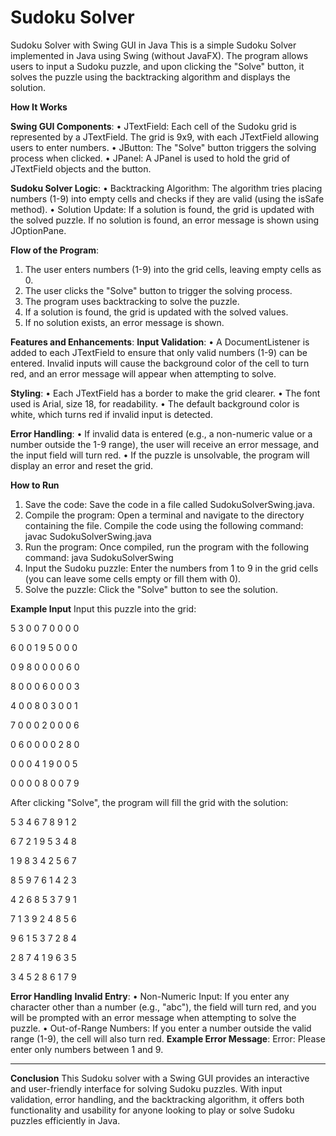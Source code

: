 # Sudoku Solver

Sudoku Solver with Swing GUI in Java
This is a simple Sudoku Solver implemented in Java using Swing (without JavaFX). The program allows users to input a Sudoku puzzle, and upon clicking the "Solve" button, it solves the puzzle using the backtracking algorithm and displays the solution.

**How It Works**

**Swing GUI Components**:
•	JTextField: Each cell of the Sudoku grid is represented by a JTextField. The grid is 9x9, with each JTextField allowing users to enter numbers.
•	JButton: The "Solve" button triggers the solving process when clicked.
•	JPanel: A JPanel is used to hold the grid of JTextField objects and the button.

**Sudoku Solver Logic**:
•	Backtracking Algorithm: The algorithm tries placing numbers (1-9) into empty cells and checks if they are valid (using the isSafe method).
•	Solution Update: If a solution is found, the grid is updated with the solved puzzle. If no solution is found, an error message is shown using JOptionPane.

**Flow of the Program**:
1.	The user enters numbers (1-9) into the grid cells, leaving empty cells as 0.
2.	The user clicks the "Solve" button to trigger the solving process.
3.	The program uses backtracking to solve the puzzle.
4.	If a solution is found, the grid is updated with the solved values.
5.	If no solution exists, an error message is shown.

**Features and Enhancements**:
**Input Validation**:
•	A DocumentListener is added to each JTextField to ensure that only valid numbers (1-9) can be entered. Invalid inputs will cause the background color of the cell to turn red, and an error message will appear when attempting to solve.

**Styling**:
•	Each JTextField has a border to make the grid clearer.
•	The font used is Arial, size 18, for readability.
•	The default background color is white, which turns red if invalid input is detected.

**Error Handling**:
•	If invalid data is entered (e.g., a non-numeric value or a number outside the 1-9 range), the user will receive an error message, and the input field will turn red.
•	If the puzzle is unsolvable, the program will display an error and reset the grid.

**How to Run**
1. Save the code:
Save the code in a file called SudokuSolverSwing.java.
2. Compile the program:
Open a terminal and navigate to the directory containing the file. Compile the code using the following command:
javac SudokuSolverSwing.java
3. Run the program:
Once compiled, run the program with the following command:
java SudokuSolverSwing
4. Input the Sudoku puzzle:
Enter the numbers from 1 to 9 in the grid cells (you can leave some cells empty or fill them with 0).
5. Solve the puzzle:
Click the "Solve" button to see the solution.

**Example Input**
Input this puzzle into the grid:

5 3 0 0 7 0 0 0 0 

6 0 0 1 9 5 0 0 0 

0 9 8 0 0 0 0 6 0 

8 0 0 0 6 0 0 0 3 

4 0 0 8 0 3 0 0 1 

7 0 0 0 2 0 0 0 6 

0 6 0 0 0 0 2 8 0 

0 0 0 4 1 9 0 0 5 

0 0 0 0 8 0 0 7 9

After clicking "Solve", the program will fill the grid with the solution:

5 3 4 6 7 8 9 1 2

6 7 2 1 9 5 3 4 8

1 9 8 3 4 2 5 6 7

8 5 9 7 6 1 4 2 3

4 2 6 8 5 3 7 9 1

7 1 3 9 2 4 8 5 6

9 6 1 5 3 7 2 8 4

2 8 7 4 1 9 6 3 5

3 4 5 2 8 6 1 7 9

**Error Handling**
**Invalid Entry**:
•	Non-Numeric Input: If you enter any character other than a number (e.g., "abc"), the field will turn red, and you will be prompted with an error message when attempting to solve the puzzle.
•	Out-of-Range Numbers: If you enter a number outside the valid range (1-9), the cell will also turn red.
**Example Error Message**:
Error: Please enter only numbers between 1 and 9.
________________________________________

**Conclusion**
This Sudoku solver with a Swing GUI provides an interactive and user-friendly interface for solving Sudoku puzzles. With input validation, error handling, and the backtracking algorithm, it offers both functionality and usability for anyone looking to play or solve Sudoku puzzles efficiently in Java.

